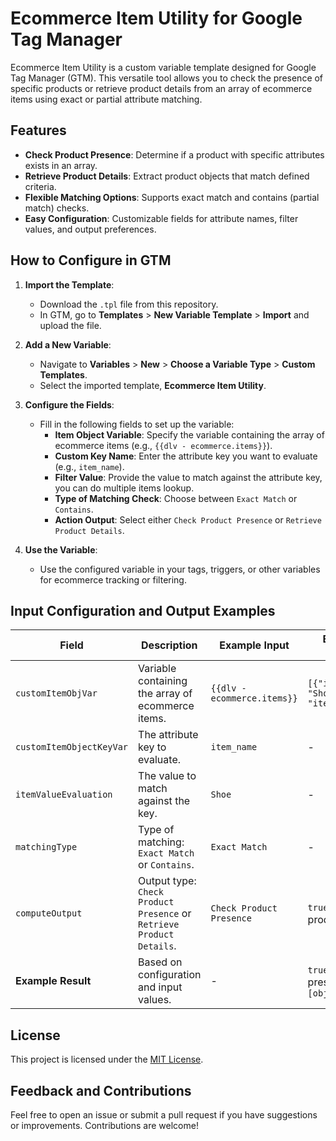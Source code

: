 # Ecommerce Item Utility for Google Tag Manager

Ecommerce Item Utility is a custom variable template designed for Google Tag Manager (GTM). This versatile tool allows you to check the presence of specific products or retrieve product details from an array of ecommerce items using exact or partial attribute matching.

## Features
- **Check Product Presence**: Determine if a product with specific attributes exists in an array.
- **Retrieve Product Details**: Extract product objects that match defined criteria.
- **Flexible Matching Options**: Supports exact match and contains (partial match) checks.
- **Easy Configuration**: Customizable fields for attribute names, filter values, and output preferences.

## How to Configure in GTM
1. **Import the Template**:
   - Download the `.tpl` file from this repository.
   - In GTM, go to **Templates** > **New Variable Template** > **Import** and upload the file.

2. **Add a New Variable**:
   - Navigate to **Variables** > **New** > **Choose a Variable Type** > **Custom Templates**.
   - Select the imported template, **Ecommerce Item Utility**.

3. **Configure the Fields**:
   - Fill in the following fields to set up the variable:
     - **Item Object Variable**: Specify the variable containing the array of ecommerce items (e.g., `{{dlv - ecommerce.items}}`).
     - **Custom Key Name**: Enter the attribute key you want to evaluate (e.g., `item_name`).
     - **Filter Value**: Provide the value to match against the attribute key, you can do multiple items lookup.
     - **Type of Matching Check**: Choose between `Exact Match` or `Contains`.
     - **Action Output**: Select either `Check Product Presence` or `Retrieve Product Details`.

4. **Use the Variable**:
   - Use the configured variable in your tags, triggers, or other variables for ecommerce tracking or filtering.

## Input Configuration and Output Examples

| **Field**                 | **Description**                                                                 | **Example Input**                      | **Example Output**                      |
|---------------------------|---------------------------------------------------------------------------------|----------------------------------------|-----------------------------------------|
| `customItemObjVar`        | Variable containing the array of ecommerce items.                               | `{{dlv - ecommerce.items}}`            | `[{"item_name": "Shoe", "item_id": 1}]` |
| `customItemObjectKeyVar`  | The attribute key to evaluate.                                                  | `item_name`                            | -                                       |
| `itemValueEvaluation`     | The value to match against the key.                                             | `Shoe`                                 | -                                       |
| `matchingType`            | Type of matching: `Exact Match` or `Contains`.                                  | `Exact Match`                          | -                                       |
| `computeOutput`           | Output type: `Check Product Presence` or `Retrieve Product Details`.            | `Check Product Presence`               | `true` (if product exists)             |
| **Example Result**        | Based on configuration and input values.                                        | -                                      | `true` (for presence) or `[object]`    |

## License
This project is licensed under the [MIT License](LICENSE).

## Feedback and Contributions
Feel free to open an issue or submit a pull request if you have suggestions or improvements. Contributions are welcome!
